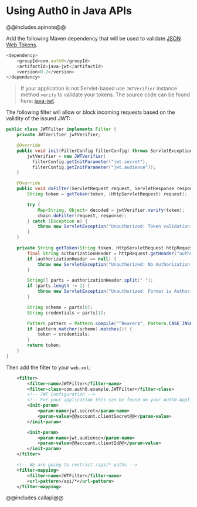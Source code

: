# Using Auth0 in Java APIs

@@includes.apinote@@

Add the following Maven dependency that will be used to validate [JSON Web Tokens](jwt).

```js
<dependency>
    <groupId>com.auth0</groupId>
    <artifactId>java-jwt</artifactId>
    <version>0.2</version>
</dependency>
```

> If your application is not Servlet-based use `JWTVerifier` instance method `verify` to validate your tokens. The source code can be found here: [java-jwt](https://github.com/auth0/java-jwt).

The following filter will allow or block incoming requests based on the validity of the issued JWT:
```java
public class JWTFilter implements Filter {
    private JWTVerifier jwtVerifier;

    @Override
    public void init(FilterConfig filterConfig) throws ServletException {
        jwtVerifier = new JWTVerifier(
          filterConfig.getInitParameter("jwt.secret"),
          filterConfig.getInitParameter("jwt.audience"));
    }

    @Override
    public void doFilter(ServletRequest request, ServletResponse response, FilterChain chain) throws IOException, ServletException {
        String token = getToken(token, (HttpServletRequest) request);

        try {
            Map<String, Object> decoded = jwtVerifier.verify(token);
            chain.doFilter(request, response);
        } catch (Exception e) {
            throw new ServletException("Unauthorized: Token validation failed", e);
        }
    }

    private String getToken(String token, HttpServletRequest httpRequest) throws ServletException {
        final String authorizationHeader = httpRequest.getHeader("authorization");
        if (authorizationHeader == null) {
            throw new ServletException("Unauthorized: No Authorization header was found");
        }

        String[] parts = authorizationHeader.split(" ");
        if (parts.length != 2) {
            throw new ServletException("Unauthorized: Format is Authorization: Bearer [token]");
        }

        String scheme = parts[0];
        String credentials = parts[1];

        Pattern pattern = Pattern.compile("^Bearer$", Pattern.CASE_INSENSITIVE);
        if (pattern.matcher(scheme).matches()) {
            token = credentials;
        }
        return token;
    }
}
```

Then add the filter to your `web.xml`:

```xml
    <filter>
        <filter-name>JWTFilter</filter-name>
        <filter-class>com.auth0.example.JWTFilter</filter-class>
        <!-- JWT Configuration -->
        <!-- For your application this can be found on your Auth0 Application Settings -->
        <init-param>
            <param-name>jwt.secret</param-name>
            <param-value>@@account.clientSecret@@</param-value>
        </init-param>

        <init-param>
            <param-name>jwt.audience</param-name>
            <param-value>@@account.clientId@@</param-value>
        </init-param>
    </filter>

    <!-- We are going to restrict /api/* paths -->
    <filter-mapping>
        <filter-name>JWTFilter</filter-name>
        <url-pattern>/api/*</url-pattern>
    </filter-mapping>
```



@@includes.callapi@@
